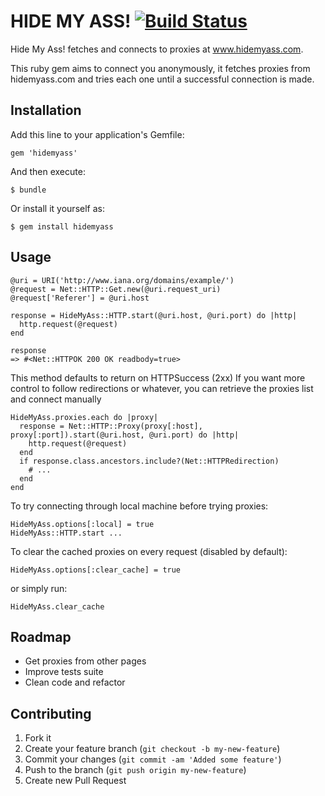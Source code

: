 # HIDE MY ASS! [![Build Status](https://travis-ci.org/jassa/hidemyass.png)](https://travis-ci.org/jassa/hidemyass)

Hide My Ass! fetches and connects to proxies at www.hidemyass.com.

This ruby gem aims to connect you anonymously, it fetches proxies from hidemyass.com and tries each one until a successful connection is made.

## Installation

Add this line to your application's Gemfile:

    gem 'hidemyass'

And then execute:

    $ bundle

Or install it yourself as:

    $ gem install hidemyass

## Usage

    @uri = URI('http://www.iana.org/domains/example/')
    @request = Net::HTTP::Get.new(@uri.request_uri)
    @request['Referer'] = @uri.host
    
    response = HideMyAss::HTTP.start(@uri.host, @uri.port) do |http|
      http.request(@request)
    end
    
    response
    => #<Net::HTTPOK 200 OK readbody=true>
    
This method defaults to return on HTTPSuccess (2xx)
If you want more control to follow redirections or whatever, you can retrieve the proxies list and connect manually

    HideMyAss.proxies.each do |proxy|
      response = Net::HTTP::Proxy(proxy[:host], proxy[:port]).start(@uri.host, @uri.port) do |http|
        http.request(@request)
      end
      if response.class.ancestors.include?(Net::HTTPRedirection)
        # ...
      end
    end
    
To try connecting through local machine before trying proxies:

    HideMyAss.options[:local] = true
    HideMyAss::HTTP.start ...
    
To clear the cached proxies on every request (disabled by default):

    HideMyAss.options[:clear_cache] = true
    
or simply run:

    HideMyAss.clear_cache
    
## Roadmap

* Get proxies from other pages
* Improve tests suite
* Clean code and refactor

## Contributing

1. Fork it
2. Create your feature branch (`git checkout -b my-new-feature`)
3. Commit your changes (`git commit -am 'Added some feature'`)
4. Push to the branch (`git push origin my-new-feature`)
5. Create new Pull Request
